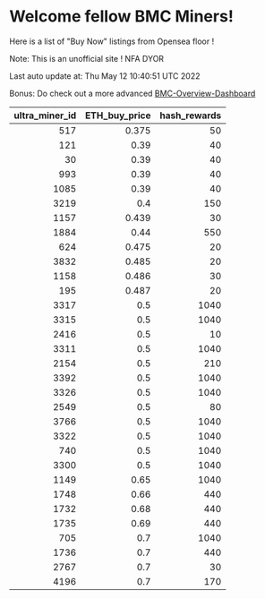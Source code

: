 # Welcome fellow BMC Miners!
Here is a list of "Buy Now" listings from Opensea floor !

Note: This is an unofficial site ! NFA DYOR

Last auto update at: Thu May 12 10:40:51 UTC 2022

Bonus: Do check out a more advanced [BMC-Overview-Dashboard](https://dune.com/defifunk/BMC-Overview-Dashboard)


|   ultra_miner_id |   ETH_buy_price |   hash_rewards |
|-----------------:|----------------:|---------------:|
|              517 |           0.375 |             50 |
|              121 |           0.39  |             40 |
|               30 |           0.39  |             40 |
|              993 |           0.39  |             40 |
|             1085 |           0.39  |             40 |
|             3219 |           0.4   |            150 |
|             1157 |           0.439 |             30 |
|             1884 |           0.44  |            550 |
|              624 |           0.475 |             20 |
|             3832 |           0.485 |             20 |
|             1158 |           0.486 |             30 |
|              195 |           0.487 |             20 |
|             3317 |           0.5   |           1040 |
|             3315 |           0.5   |           1040 |
|             2416 |           0.5   |             10 |
|             3311 |           0.5   |           1040 |
|             2154 |           0.5   |            210 |
|             3392 |           0.5   |           1040 |
|             3326 |           0.5   |           1040 |
|             2549 |           0.5   |             80 |
|             3766 |           0.5   |           1040 |
|             3322 |           0.5   |           1040 |
|              740 |           0.5   |           1040 |
|             3300 |           0.5   |           1040 |
|             1149 |           0.65  |           1040 |
|             1748 |           0.66  |            440 |
|             1732 |           0.68  |            440 |
|             1735 |           0.69  |            440 |
|              705 |           0.7   |           1040 |
|             1736 |           0.7   |            440 |
|             2767 |           0.7   |             30 |
|             4196 |           0.7   |            170 |